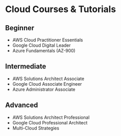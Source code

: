 # Cloud Courses & Tutorials  

## Beginner  
- AWS Cloud Practitioner Essentials  
- Google Cloud Digital Leader  
- Azure Fundamentals (AZ-900)  

## Intermediate  
- AWS Solutions Architect Associate  
- Google Cloud Associate Engineer  
- Azure Administrator Associate  

## Advanced  
- AWS Solutions Architect Professional  
- Google Cloud Professional Architect  
- Multi-Cloud Strategies  
